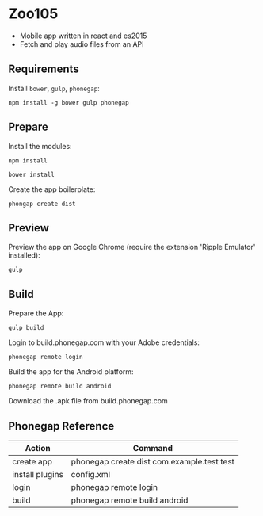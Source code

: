 # Zoo105

 - Mobile app written in react and es2015
 - Fetch and play audio files from an API

## Requirements

Install `bower`, `gulp`, `phonegap`:
```
npm install -g bower gulp phonegap
```

## Prepare

Install the modules:
```
npm install
```
```
bower install
```
Create the app boilerplate:
```
phongap create dist
```
    
## Preview

Preview the app on Google Chrome (require the extension 'Ripple Emulator' installed):
```
gulp
```

## Build

Prepare the App:
```
gulp build
```
Login to build.phonegap.com with your Adobe credentials:
```
phonegap remote login
```
Build the app for the Android platform:
```
phonegap remote build android
 ```
Download the .apk file from build.phonegap.com

## Phonegap Reference

| Action | Command |
|--------|---------|
| create app | phonegap create dist com.example.test test |
| install plugins | config.xml |
| login | phonegap remote login |
| build | phonegap remote build android |